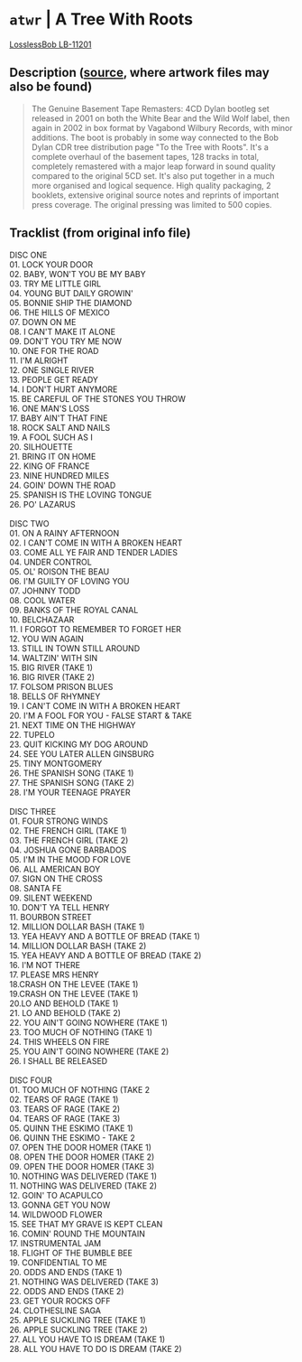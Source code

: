 # `atwr` | A Tree With Roots

[LosslessBob LB-11201](http://www.losslessbob.wonderingwhattochoose.com/detail/LB-11201.html)

## Description ([source](https://theband.hiof.no/albums/boot_tree_with_roots.html), where artwork files may also be found)

> The Genuine Basement Tape Remasters: 4CD Dylan bootleg set released in 2001 on both the White Bear and the Wild Wolf label, then again in 2002 in box format by Vagabond Wilbury Records, with minor additions. The boot is probably in some way connected to the Bob Dylan CDR tree distribution page "To the Tree with Roots". It's a complete overhaul of the basement tapes, 128 tracks in total, completely remastered with a major leap forward in sound quality compared to the original 5CD set. It's also put together in a much more organised and logical sequence. High quality packaging, 2 booklets, extensive original source notes and reprints of important press coverage. The original pressing was limited to 500 copies.

## Tracklist (from original info file)
DISC ONE <br>01. LOCK YOUR DOOR<br>02. BABY, WON'T YOU BE MY BABY<br>03. TRY ME LITTLE GIRL<br>04. YOUNG BUT DAILY GROWIN'<br>05. BONNIE SHIP THE DIAMOND <br>06. THE HILLS OF MEXICO<br>07. DOWN ON ME<br>08. I CAN'T MAKE IT ALONE<br>09. DON'T YOU TRY ME NOW<br>10. ONE FOR THE ROAD  <br>11. I'M ALRIGHT<br>12. ONE SINGLE RIVER<br>13. PEOPLE GET READY <br>14. I DON'T HURT ANYMORE<br>15. BE CAREFUL OF THE STONES YOU THROW<br>16. ONE MAN'S LOSS<br>17. BABY AIN'T THAT FINE<br>18. ROCK SALT AND NAILS <br>19. A FOOL SUCH AS I<br>20. SILHOUETTE<br>21. BRING IT ON HOME <br>22. KING OF FRANCE<br>23. NINE HUNDRED MILES<br>24. GOIN' DOWN THE ROAD<br>25. SPANISH IS THE LOVING TONGUE <br>26. PO' LAZARUS  <br><br>DISC TWO <br>01. ON A RAINY AFTERNOON<br>02. I CAN'T COME IN WITH A BROKEN HEART<br>03. COME ALL YE FAIR AND TENDER LADIES<br>04. UNDER CONTROL<br>05. OL' ROISON THE BEAU<br>06. I'M GUILTY OF LOVING YOU<br>07. JOHNNY TODD<br>08. COOL WATER<br>09. BANKS OF THE ROYAL CANAL<br>10. BELCHAZAAR <br>11. I FORGOT TO REMEMBER TO FORGET HER  <br>12. YOU WIN AGAIN  <br>13. STILL IN TOWN STILL AROUND  <br>14. WALTZIN' WITH SIN  <br>15. BIG RIVER (TAKE 1)<br>16. BIG RIVER (TAKE 2)<br>17. FOLSOM PRISON BLUES<br>18. BELLS OF RHYMNEY<br>19. I CAN'T COME IN WITH A BROKEN HEART<br>20. I'M A FOOL FOR YOU - FALSE START & TAKE <br>21. NEXT TIME ON THE HIGHWAY  <br>22. TUPELO  <br>23. QUIT KICKING MY DOG AROUND <br>24. SEE YOU LATER ALLEN GINSBURG  <br>25. TINY MONTGOMERY<br>26. THE SPANISH SONG (TAKE 1) <br>27. THE SPANISH SONG (TAKE 2) <br>28. I'M YOUR TEENAGE PRAYER <br><br>DISC THREE <br>01. FOUR STRONG WINDS  <br>02. THE FRENCH GIRL (TAKE 1)<br>03. THE FRENCH GIRL (TAKE 2)<br>04. JOSHUA GONE BARBADOS  <br>05. I'M IN THE MOOD FOR LOVE  <br>06. ALL AMERICAN BOY<br>07. SIGN ON THE CROSS<br>08. SANTA FE<br>09. SILENT WEEKEND <br>10. DON'T YA TELL HENRY<br>11. BOURBON STREET<br>12. MILLION DOLLAR BASH  (TAKE 1)<br>13. YEA HEAVY AND A BOTTLE OF BREAD  (TAKE 1)<br>14. MILLION DOLLAR BASH  (TAKE 2)<br>15. YEA HEAVY AND A BOTTLE OF BREAD  (TAKE 2)<br>16. I'M NOT THERE<br>17. PLEASE MRS HENRY <br>18.CRASH ON THE LEVEE  (TAKE 1)<br>19.CRASH ON THE LEVEE  (TAKE 1)<br>20.LO AND BEHOLD (TAKE 1)<br>21. LO AND BEHOLD (TAKE 2) <br>22. YOU AIN'T GOING NOWHERE  (TAKE 1)<br>23. TOO MUCH OF NOTHING (TAKE 1) <br>24. THIS WHEELS ON FIRE<br>25. YOU AIN'T GOING NOWHERE  (TAKE 2)<br>26. I SHALL BE RELEASED<br><br>DISC FOUR <br>01. TOO MUCH OF NOTHING (TAKE 2<br>02. TEARS OF RAGE (TAKE 1) <br>03. TEARS OF RAGE (TAKE 2) <br>04. TEARS OF RAGE (TAKE 3) <br>05. QUINN THE ESKIMO (TAKE 1)<br>06. QUINN THE ESKIMO - TAKE 2  <br>07. OPEN THE DOOR HOMER  (TAKE 1)<br>08. OPEN THE DOOR HOMER  (TAKE 2) <br>09. OPEN THE DOOR HOMER  (TAKE 3) <br>10. NOTHING WAS DELIVERED (TAKE 1)<br>11. NOTHING WAS DELIVERED (TAKE 2) <br>12. GOIN' TO ACAPULCO<br>13. GONNA GET YOU NOW  <br>14. WILDWOOD FLOWER  <br>15. SEE THAT MY GRAVE IS KEPT CLEAN  <br>16. COMIN' ROUND THE MOUNTAIN <br>17. INSTRUMENTAL JAM <br>18. FLIGHT OF THE BUMBLE BEE  <br>19. CONFIDENTIAL TO ME  <br>20. ODDS AND ENDS (TAKE 1)<br>21. NOTHING WAS DELIVERED (TAKE 3) <br>22. ODDS AND ENDS (TAKE 2) <br>23. GET YOUR ROCKS OFF<br>24. CLOTHESLINE SAGA<br>25. APPLE SUCKLING TREE  (TAKE 1)<br>26. APPLE SUCKLING TREE  (TAKE 2) <br>27. ALL YOU HAVE TO IS DREAM  (TAKE 1)<br>28. ALL YOU HAVE TO DO IS DREAM  (TAKE 2)
